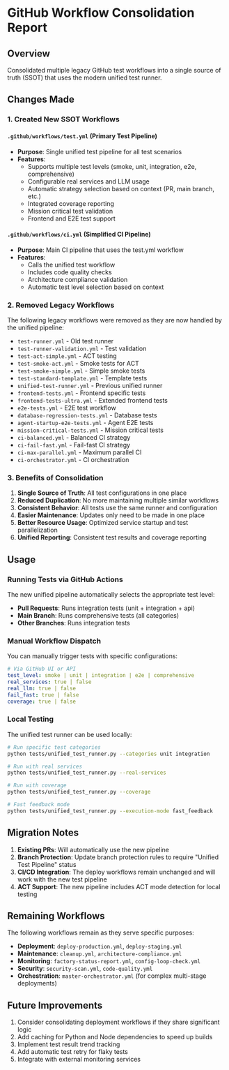 # GitHub Workflow Consolidation Report

## Overview
Consolidated multiple legacy GitHub test workflows into a single source of truth (SSOT) that uses the modern unified test runner.

## Changes Made

### 1. Created New SSOT Workflows

#### `.github/workflows/test.yml` (Primary Test Pipeline)
- **Purpose**: Single unified test pipeline for all test scenarios
- **Features**:
  - Supports multiple test levels (smoke, unit, integration, e2e, comprehensive)
  - Configurable real services and LLM usage
  - Automatic strategy selection based on context (PR, main branch, etc.)
  - Integrated coverage reporting
  - Mission critical test validation
  - Frontend and E2E test support

#### `.github/workflows/ci.yml` (Simplified CI Pipeline)
- **Purpose**: Main CI pipeline that uses the test.yml workflow
- **Features**:
  - Calls the unified test workflow
  - Includes code quality checks
  - Architecture compliance validation
  - Automatic test level selection based on context

### 2. Removed Legacy Workflows

The following legacy workflows were removed as they are now handled by the unified pipeline:

- `test-runner.yml` - Old test runner
- `test-runner-validation.yml` - Test validation
- `test-act-simple.yml` - ACT testing
- `test-smoke-act.yml` - Smoke tests for ACT
- `test-smoke-simple.yml` - Simple smoke tests
- `test-standard-template.yml` - Template tests
- `unified-test-runner.yml` - Previous unified runner
- `frontend-tests.yml` - Frontend specific tests
- `frontend-tests-ultra.yml` - Extended frontend tests
- `e2e-tests.yml` - E2E test workflow
- `database-regression-tests.yml` - Database tests
- `agent-startup-e2e-tests.yml` - Agent E2E tests
- `mission-critical-tests.yml` - Mission critical tests
- `ci-balanced.yml` - Balanced CI strategy
- `ci-fail-fast.yml` - Fail-fast CI strategy
- `ci-max-parallel.yml` - Maximum parallel CI
- `ci-orchestrator.yml` - CI orchestration

### 3. Benefits of Consolidation

1. **Single Source of Truth**: All test configurations in one place
2. **Reduced Duplication**: No more maintaining multiple similar workflows
3. **Consistent Behavior**: All tests use the same runner and configuration
4. **Easier Maintenance**: Updates only need to be made in one place
5. **Better Resource Usage**: Optimized service startup and test parallelization
6. **Unified Reporting**: Consistent test results and coverage reporting

## Usage

### Running Tests via GitHub Actions

The new unified pipeline automatically selects the appropriate test level:

- **Pull Requests**: Runs integration tests (unit + integration + api)
- **Main Branch**: Runs comprehensive tests (all categories)
- **Other Branches**: Runs integration tests

### Manual Workflow Dispatch

You can manually trigger tests with specific configurations:

```yaml
# Via GitHub UI or API
test_level: smoke | unit | integration | e2e | comprehensive
real_services: true | false
real_llm: true | false
fail_fast: true | false
coverage: true | false
```

### Local Testing

The unified test runner can be used locally:

```bash
# Run specific test categories
python tests/unified_test_runner.py --categories unit integration

# Run with real services
python tests/unified_test_runner.py --real-services

# Run with coverage
python tests/unified_test_runner.py --coverage

# Fast feedback mode
python tests/unified_test_runner.py --execution-mode fast_feedback
```

## Migration Notes

1. **Existing PRs**: Will automatically use the new pipeline
2. **Branch Protection**: Update branch protection rules to require "Unified Test Pipeline" status
3. **CI/CD Integration**: The deploy workflows remain unchanged and will work with the new test pipeline
4. **ACT Support**: The new pipeline includes ACT mode detection for local testing

## Remaining Workflows

The following workflows remain as they serve specific purposes:

- **Deployment**: `deploy-production.yml`, `deploy-staging.yml`
- **Maintenance**: `cleanup.yml`, `architecture-compliance.yml`
- **Monitoring**: `factory-status-report.yml`, `config-loop-check.yml`
- **Security**: `security-scan.yml`, `code-quality.yml`
- **Orchestration**: `master-orchestrator.yml` (for complex multi-stage deployments)

## Future Improvements

1. Consider consolidating deployment workflows if they share significant logic
2. Add caching for Python and Node dependencies to speed up builds
3. Implement test result trend tracking
4. Add automatic test retry for flaky tests
5. Integrate with external monitoring services